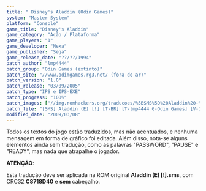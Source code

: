 ```yaml
---
title: " Disney's Aladdin (Odin Games)"
system: "Master System"
platform: "Console"
game_title: "Disney's Aladdin"
game_category: "Ação / Plataforma"
game_players: "1"
game_developer: "Nexa"
game_publisher: "Sega"
game_release_date: "??/??/1994"
patch_author: "lmp4444"
patch_group: "Odin Games (extinto)"
patch_site: "//www.odimgames.rg3.net/ (fora do ar)"
patch_version: "1.0"
patch_release: "03/09/2005"
patch_type: "IPS e IPS-EXE"
patch_progress: "100%"
patch_images: ["//img.romhackers.org/traducoes/%5BSMS%5D%20Aladdin%20-%20Odin%20Games%20-%201.png","//img.romhackers.org/traducoes/%5BSMS%5D%20Aladdin%20-%20Odin%20Games%20-%202.png","//img.romhackers.org/traducoes/%5BSMS%5D%20Aladdin%20-%20Odin%20Games%20-%203.png"]
patch_file: "[SMS] Aladdin (E) [!] [T-BR] [T-lmp4444 G-Odin Games] [V-1.0 P-100% A-2005].rar"
modified_date: "2009/03/08"
---
```

Todos os textos do jogo estão traduzidos, mas não acentuados, e nenhuma mensagem em forma de gráfico foi editada. Além disso, nota-se alguns elementos ainda sem tradução, como as palavras "PASSWORD", "PAUSE" e "READY", mas nada que atrapalhe o jogador.

<b>ATENÇÃO</b>:

Esta tradução deve ser aplicada na ROM original <b>Aladdin (E) [!].sms</b>, com CRC32 <b>C8718D40</b> e <b>sem</b> cabeçalho.
